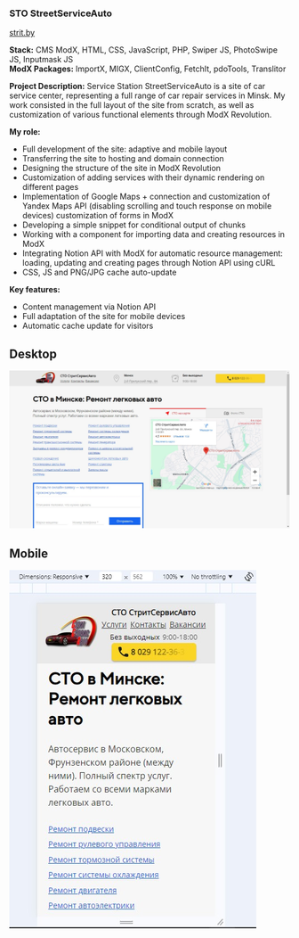 ### STO StreetServiceAuto

[strit.by](https://strit.by/)

**Stack:** CMS ModX, HTML, CSS, JavaScript, PHP, Swiper JS, PhotoSwipe JS, Inputmask JS  
**ModX Packages:** ImportX, MIGX, ClientConfig, FetchIt, pdoTools, Translitor

**Project Description:**
Service Station StreetServiceAuto is a site of car service center, representing a full range of car repair services in Minsk. My work consisted in the full layout of the site from scratch, as well as customization of various functional elements through ModX Revolution.

**My role:**
- Full development of the site: adaptive and mobile layout
- Transferring the site to hosting and domain connection
- Designing the structure of the site in ModX Revolution
- Customization of adding services with their dynamic rendering on different pages
- Implementation of Google Maps + connection and customization of Yandex Maps API (disabling scrolling and touch response on mobile devices) customization of forms in ModX
- Developing a simple snippet for conditional output of chunks
- Working with a component for importing data and creating resources in ModX
- Integrating Notion API with ModX for automatic resource management: loading, updating and creating pages through Notion API using cURL
- CSS, JS and PNG/JPG cache auto-update

**Key features:**
- Content management via Notion API
- Full adaptation of the site for mobile devices
- Automatic cache update for visitors

## Desktop
![desktop](https://github.com/SogoHlopec/portfolio/blob/strit/desktop.jpg)

## Mobile
![mobile](https://github.com/SogoHlopec/portfolio/blob/strit/mobile.jpg)
